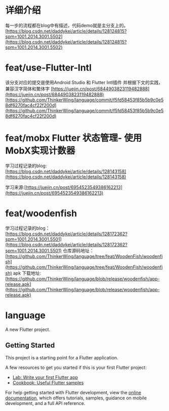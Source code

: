 # 详细介绍
每一步的流程都在blog中有描述，代码demo就是主分支上的。
[https://blog.csdn.net/daddykei/article/details/128124815?spm=1001.2014.3001.5502](https://blog.csdn.net/daddykei/article/details/128124815?spm=1001.2014.3001.5502)

# feat/use-Flutter-Intl
该分支对应的提交是使用Android Studio 和 Flutter Intl插件 并根据下文的实践，兼容汉字简体和繁体字
[https://juejin.cn/post/6844903823119482888](https://juejin.cn/post/6844903823119482888)
[https://github.com/ThinkerWing/language/commit/f5fd58453f85b5b9c0e58df6270fac4cf22f200d](https://github.com/ThinkerWing/language/commit/f5fd58453f85b5b9c0e58df6270fac4cf22f200d)

# feat/mobx Flutter 状态管理- 使用 MobX实现计数器
学习过程记录的blog:[https://blog.csdn.net/daddykei/article/details/128143158](https://blog.csdn.net/daddykei/article/details/128143158)


学习来源:[https://juejin.cn/post/6954523549386162213](https://juejin.cn/post/6954523549386162213)

# feat/woodenfish 
学习过程记录的blog：[https://blog.csdn.net/daddykei/article/details/128172362?spm=1001.2014.3001.5501](https://blog.csdn.net/daddykei/article/details/128172362?spm=1001.2014.3001.5501)
仓库源码地址：[https://github.com/ThinkerWing/language/tree/feat/WoodenFish/woodenfish](https://github.com/ThinkerWing/language/tree/feat/WoodenFish/woodenfish)
apk 下载地址: [https://github.com/ThinkerWing/language/blob/release/woodenfish/app-release.apk](https://github.com/ThinkerWing/language/blob/release/woodenfish/app-release.apk)
# language

A new Flutter project.

## Getting Started

This project is a starting point for a Flutter application.

A few resources to get you started if this is your first Flutter project:

- [Lab: Write your first Flutter app](https://docs.flutter.dev/get-started/codelab)
- [Cookbook: Useful Flutter samples](https://docs.flutter.dev/cookbook)

For help getting started with Flutter development, view the
[online documentation](https://docs.flutter.dev/), which offers tutorials,
samples, guidance on mobile development, and a full API reference.
